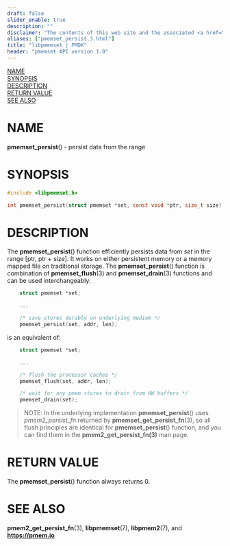 ```yaml
---
draft: false
slider_enable: true
description: ""
disclaimer: "The contents of this web site and the associated <a href=\"https://github.com/pmem\">GitHub repositories</a> are BSD-licensed open source."
aliases: ["pmemset_persist.3.html"]
title: "libpmemset | PMDK"
header: "pmemset API version 1.0"
---
```


[comment]: <> (SPDX-License-Identifier: BSD-3-Clause)
[comment]: <> (Copyright 2021, Intel Corporation)

[comment]: <> (pmemset_persist.3 -- man page for libpmemset pmemset_persist function)

[NAME](#name)<br />
[SYNOPSIS](#synopsis)<br />
[DESCRIPTION](#description)<br />
[RETURN VALUE](#return-value)<br />
[SEE ALSO](#see-also)<br />

# NAME #

**pmemset_persist**() - persist data from the range

# SYNOPSIS #

```c
#include <libpmemset.h>

int pmemset_persist(struct pmemset *set, const void *ptr, size_t size);
```

# DESCRIPTION #

The **pmemset_persist**() function efficiently persists data from *set*
in the range [ptr, ptr + size]. It works on either persistent memory or a memory mapped file on traditional storage.
The **pmemset_persist**() function is combination of **pmemset_flush**(3) and **pmemset_drain**(3) functions
and can be used interchangeably:

```c
	struct pmemset *set;

	...

	/* save stores durably on underlying medium */
	pmemset_persist(set, addr, len);
```

is an equivalent of:

```c
	struct pmemset *set;

	...

	/* flush the processor caches */
	pmemset_flush(set, addr, len);

	/* wait for any pmem stores to drain from HW buffers */
	pmemset_drain(set);
```

>NOTE: In the underlying implementation **pmemset_persist**() uses *pmem2_persist_fn* returned by
**pmemset_get_persist_fn**(3), so all flush principles are identical for **pmemset_persist**()
function, and you can find them in the **pmem2_get_persist_fn(3)** man page.

# RETURN VALUE #

The **pmemset_persist**() function always returns 0.

# SEE ALSO #

**pmem2_get_persist_fn**(3), **libpmemset**(7), **libpmem2**(7),
and **<https://pmem.io>**
